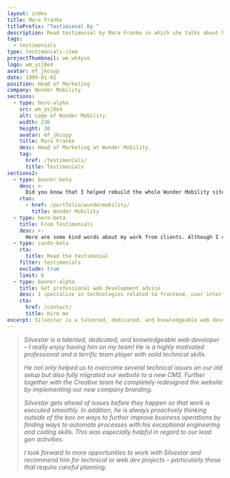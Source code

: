 ```yaml
---
layout: index
title: Mara Franke
titlePrefix: "Testimional by "
description: Read testimonial by Mara Franke in which she talks about her positive experience in working with Silvestar Bistrović.
tags:
  - testimonials
type: testimonials-item
projectThumbnail: wm_wh4yse
logo: wm_ysj8e4
avatar: mf_jkcuyp
date: 1999-01-02
position: Head of Marketing
company: Wunder Mobility
sections:
  - type: hero-alpha
    src: wm_ysj8e4
    alt: Logo of Wunder Mobility.
    width: 236
    height: 30
    avatar: mf_jkcuyp
    title: Mara Franke
    desc: Head of Marketing at Wunder Mobility.
    tag:
      href: /testimonials/
      title: Testimonials
sections2:
  - type: banner-beta
    desc: >-
      Did you know that I helped rebuild the whole Wunder Mobility site?
    ctas:
      - href: /portfolio/wundermobility/
        title: Wunder Mobility
  - type: hero-beta
    title: From Testimonials
    desc: >-
      Here are some kind words about my work from clients. Although I collaborated with clients from more than 10 countries, most of them come from **The United States**.
  - type: cards-beta
    cta:
      title: Read the testimonial
    filter: testimonials
    exclude: true
    limit: 6
  - type: banner-alpha
    title: Get professional web development advice
    desc: I specialize in technologies related to frontend, user interface, and website development.
    cta:
      href: /contact/
      title: Hire me
excerpt: Silvestar is a talented, dedicated, and knowledgeable web developer...
---
```


> _Silvestar is a talented, dedicated, and knowledgeable web developer – I really enjoy having him on my team! He is a highly motivated professional and a terrific team player with solid technical skills._
>
> _He not only helped us to overcome several technical issues on our old setup but also fully migrated our website to a new CMS. Further together with the Creative team he completely redesigned the website by implementing our new company branding._
>
> _Silvestar gets ahead of issues before they happen so that work is executed smoothly. In addition, he is always proactively thinking outside of the box on ways to further improve business operations by finding ways to automate processes with his exceptional engineering and coding skills. This was especially helpful in regard to our lead gen activities._
>
> _I look forward to more opportunities to work with Silvestar and recommend him for technical or web dev projects – particularly those that require careful planning._
